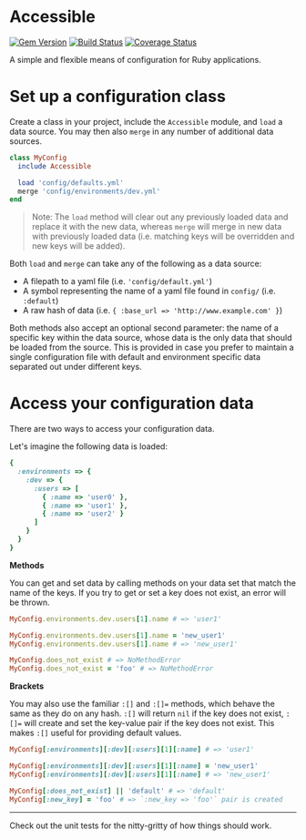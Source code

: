 # Accessible
[![Gem Version](https://badge.fury.io/rb/accessible.svg)](http://badge.fury.io/rb/accessible) [![Build Status](https://travis-ci.org/saclark/accessible.svg)](https://travis-ci.org/saclark/accessible) [![Coverage Status](https://coveralls.io/repos/saclark/accessible/badge.svg)](https://coveralls.io/r/saclark/accessible)

A simple and flexible means of configuration for Ruby applications.

# Set up a configuration class
Create a class in your project, include the `Accessible` module, and `load` a data source. You may then also `merge` in any number of additional data sources.
```ruby
class MyConfig
  include Accessible

  load 'config/defaults.yml'
  merge 'config/environments/dev.yml'
end
```

> Note: The `load` method will clear out any previously loaded data and replace it with the new data, whereas `merge` will merge in new data with previously loaded data (i.e. matching keys will be overridden and new keys will be added).

Both `load` and `merge` can take any of the following as a data source:
- A filepath to a yaml file (i.e. `'config/default.yml'`)
- A symbol representing the name of a yaml file found in `config/` (i.e. `:default`)
- A raw hash of data (i.e. `{ :base_url => 'http://www.example.com' }`)

Both methods also accept an optional second parameter: the name of a specific key within the data source, whose data is the only data that should be loaded from the source. This is provided in case you prefer to maintain a single configuration file with default and environment specific data separated out under different keys.

# Access your configuration data
There are two ways to access your configuration data.

Let's imagine the following data is loaded:
```ruby
{
  :environments => {
    :dev => {
      :users => [
        { :name => 'user0' },
        { :name => 'user1' },
        { :name => 'user2' }
      ]
    }
  }
}
```

__Methods__

You can get and set data by calling methods on your data set that match the name of the keys. If you try to get or set a key does not exist, an error will be thrown.
```ruby
MyConfig.environments.dev.users[1].name # => 'user1'

MyConfig.environments.dev.users[1].name = 'new_user1'
MyConfig.environments.dev.users[1].name # => 'new_user1'

MyConfig.does_not_exist # => NoMethodError
MyConfig.does_not_exist = 'foo' # => NoMethodError
```

__Brackets__

You may also use the familiar `:[]` and `:[]=` methods, which behave the same as they do on any hash. `:[]` will return `nil` if the key does not exist, `:[]=` will create and set the key-value pair if the key does not exist. This makes `:[]` useful for providing default values.
```ruby
MyConfig[:environments][:dev][:users][1][:name] # => 'user1'

MyConfig[:environments][:dev][:users][1][:name] = 'new_user1'
MyConfig[:environments][:dev][:users][1][:name] # => 'new_user1'

MyConfig[:does_not_exist] || 'default' # => 'default'
MyConfig[:new_key] = 'foo' # => `:new_key => 'foo'` pair is created
```

---

Check out the unit tests for the nitty-gritty of how things should work.
